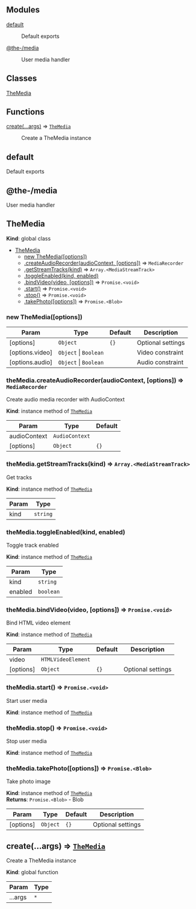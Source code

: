 <!--- Code generated by @the-/script-doc. DO NOT EDIT. -->

## Modules

<dl>
<dt><a href="#module_default">default</a></dt>
<dd><p>Default exports</p>
</dd>
<dt><a href="#module_@the-/media">@the-/media</a></dt>
<dd><p>User media handler</p>
</dd>
</dl>

## Classes

<dl>
<dt><a href="#TheMedia">TheMedia</a></dt>
<dd></dd>
</dl>

## Functions

<dl>
<dt><a href="#create">create(...args)</a> ⇒ <code><a href="#TheMedia">TheMedia</a></code></dt>
<dd><p>Create a TheMedia instance</p>
</dd>
</dl>

<a name="module_default"></a>

## default
Default exports

<a name="module_@the-/media"></a>

## @the-/media
User media handler

<a name="TheMedia"></a>

## TheMedia
**Kind**: global class  

* [TheMedia](#TheMedia)
    * [new TheMedia([options])](#new_TheMedia_new)
    * [.createAudioRecorder(audioContext, [options])](#TheMedia+createAudioRecorder) ⇒ <code>MediaRecorder</code>
    * [.getStreamTracks(kind)](#TheMedia+getStreamTracks) ⇒ <code>Array.&lt;MediaStreamTrack&gt;</code>
    * [.toggleEnabled(kind, enabled)](#TheMedia+toggleEnabled)
    * [.bindVideo(video, [options])](#TheMedia+bindVideo) ⇒ <code>Promise.&lt;void&gt;</code>
    * [.start()](#TheMedia+start) ⇒ <code>Promise.&lt;void&gt;</code>
    * [.stop()](#TheMedia+stop) ⇒ <code>Promise.&lt;void&gt;</code>
    * [.takePhoto([options])](#TheMedia+takePhoto) ⇒ <code>Promise.&lt;Blob&gt;</code>

<a name="new_TheMedia_new"></a>

### new TheMedia([options])

| Param | Type | Default | Description |
| --- | --- | --- | --- |
| [options] | <code>Object</code> | <code>{}</code> | Optional settings |
| [options.video] | <code>Object</code> \| <code>Boolean</code> |  | Video constraint |
| [options.audio] | <code>Object</code> \| <code>Boolean</code> |  | Audio constraint |

<a name="TheMedia+createAudioRecorder"></a>

### theMedia.createAudioRecorder(audioContext, [options]) ⇒ <code>MediaRecorder</code>
Create audio media recorder with AudioContext

**Kind**: instance method of [<code>TheMedia</code>](#TheMedia)  

| Param | Type | Default |
| --- | --- | --- |
| audioContext | <code>AudioContext</code> |  | 
| [options] | <code>Object</code> | <code>{}</code> | 

<a name="TheMedia+getStreamTracks"></a>

### theMedia.getStreamTracks(kind) ⇒ <code>Array.&lt;MediaStreamTrack&gt;</code>
Get tracks

**Kind**: instance method of [<code>TheMedia</code>](#TheMedia)  

| Param | Type |
| --- | --- |
| kind | <code>string</code> | 

<a name="TheMedia+toggleEnabled"></a>

### theMedia.toggleEnabled(kind, enabled)
Toggle track enabled

**Kind**: instance method of [<code>TheMedia</code>](#TheMedia)  

| Param | Type |
| --- | --- |
| kind | <code>string</code> | 
| enabled | <code>boolean</code> | 

<a name="TheMedia+bindVideo"></a>

### theMedia.bindVideo(video, [options]) ⇒ <code>Promise.&lt;void&gt;</code>
Bind HTML video element

**Kind**: instance method of [<code>TheMedia</code>](#TheMedia)  

| Param | Type | Default | Description |
| --- | --- | --- | --- |
| video | <code>HTMLVideoElement</code> |  |  |
| [options] | <code>Object</code> | <code>{}</code> | Optional settings |

<a name="TheMedia+start"></a>

### theMedia.start() ⇒ <code>Promise.&lt;void&gt;</code>
Start user media

**Kind**: instance method of [<code>TheMedia</code>](#TheMedia)  
<a name="TheMedia+stop"></a>

### theMedia.stop() ⇒ <code>Promise.&lt;void&gt;</code>
Stop user media

**Kind**: instance method of [<code>TheMedia</code>](#TheMedia)  
<a name="TheMedia+takePhoto"></a>

### theMedia.takePhoto([options]) ⇒ <code>Promise.&lt;Blob&gt;</code>
Take photo image

**Kind**: instance method of [<code>TheMedia</code>](#TheMedia)  
**Returns**: <code>Promise.&lt;Blob&gt;</code> - Blob  

| Param | Type | Default | Description |
| --- | --- | --- | --- |
| [options] | <code>Object</code> | <code>{}</code> | Optional settings |

<a name="create"></a>

## create(...args) ⇒ [<code>TheMedia</code>](#TheMedia)
Create a TheMedia instance

**Kind**: global function  

| Param | Type |
| --- | --- |
| ...args | <code>\*</code> | 

